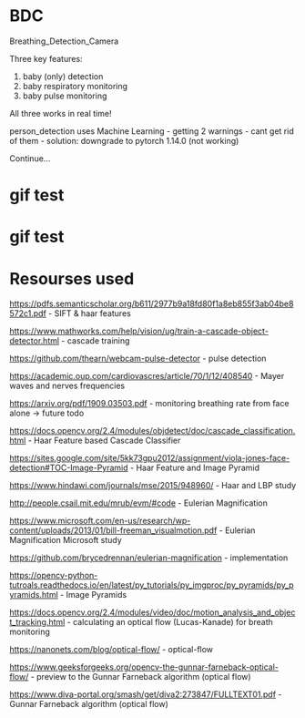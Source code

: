 # BDC
Breathing_Detection_Camera

Three key features:
1. baby (only) detection
2. baby respiratory monitoring
3. baby pulse monitoring

All three works in real time!



person_detection uses Machine Learning - getting 2 warnings - cant get rid of them - solution: downgrade to pytorch 1.14.0 (not working)

Continue...

# gif test


# gif test

Resourses used
================

https://pdfs.semanticscholar.org/b611/2977b9a18fd80f1a8eb855f3ab04be8572c1.pdf - SIFT & haar features 

https://www.mathworks.com/help/vision/ug/train-a-cascade-object-detector.html - cascade training 

https://github.com/thearn/webcam-pulse-detector - pulse detection

https://academic.oup.com/cardiovascres/article/70/1/12/408540 - Mayer waves and nerves frequencies 

https://arxiv.org/pdf/1909.03503.pdf - monitoring breathing rate from face alone -> future todo

https://docs.opencv.org/2.4/modules/objdetect/doc/cascade_classification.html - Haar Feature based Cascade Classifier

https://sites.google.com/site/5kk73gpu2012/assignment/viola-jones-face-detection#TOC-Image-Pyramid - Haar Feature and Image Pyramid

https://www.hindawi.com/journals/mse/2015/948960/ - Haar and LBP study

http://people.csail.mit.edu/mrub/evm/#code - Eulerian Magnification

https://www.microsoft.com/en-us/research/wp-content/uploads/2013/01/bill-freeman_visualmotion.pdf - Eulerian Magnification Microsoft study

https://github.com/brycedrennan/eulerian-magnification - implementation

https://opencv-python-tutroals.readthedocs.io/en/latest/py_tutorials/py_imgproc/py_pyramids/py_pyramids.html - Image Pyramids

https://docs.opencv.org/2.4/modules/video/doc/motion_analysis_and_object_tracking.html - calculating an optical flow (Lucas-Kanade) for breath monitoring

https://nanonets.com/blog/optical-flow/ - optical-flow

https://www.geeksforgeeks.org/opencv-the-gunnar-farneback-optical-flow/ - preview to the Gunnar Farneback algorithm (optical flow)

https://www.diva-portal.org/smash/get/diva2:273847/FULLTEXT01.pdf - Gunnar Farneback algorithm (optical flow)


